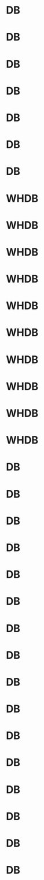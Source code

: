 # DB
# DB
# DB
# DB
# DB
# DB
# DB
# WHDB
# WHDB
# WHDB
# WHDB
# WHDB
# WHDB
# WHDB
# WHDB
# WHDB
# WHDB
# DB
# DB
# DB
# DB
# DB
# DB
# DB
# DB
# DB
# DB
# DB
# DB
# DB
# DB
# DB
# DB

